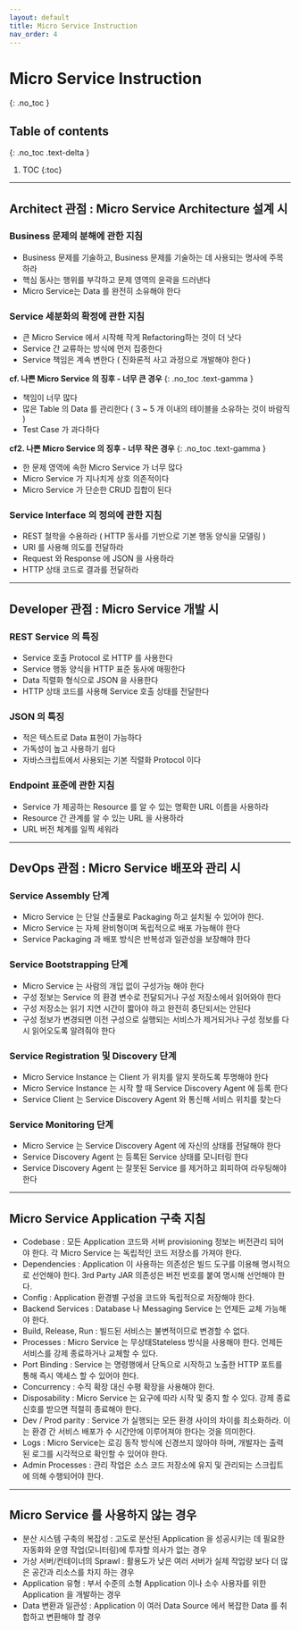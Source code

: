 ```yaml
---
layout: default
title: Micro Service Instruction
nav_order: 4
---
```


# Micro Service Instruction
{: .no_toc }


## Table of contents
{: .no_toc .text-delta }

1. TOC
{:toc}

---


## **Architect 관점 : Micro Service Architecture 설계 시**

### **Business 문제의 분해에 관한 지침**
- Business 문제를 기술하고, Business 문제를 기술하는 데 사용되는 명사에 주목하라
- 핵심 동사는 행위를 부각하고 문제 영역의 윤곽을 드러낸다
- Micro Service는 Data 를 완전히 소유해야 한다

### **Service 세분화의 확정에 관한 지침**
- 큰 Micro Service 에서 시작해 작게 Refactoring하는 것이 더 낫다
- Service 간 교류하는 방식에 먼저 집중한다
- Service 책임은 계속 변한다 ( 진화론적 사고 과정으로 개발해야 한다 )


**cf. 나쁜 Micro Service 의 징후 - 너무 큰 경우**
{: .no_toc .text-gamma }
- 책임이 너무 많다
- 많은 Table 의 Data 를 관리한다 ( 3 ~ 5 개 이내의 테이블을 소유하는 것이 바람직 )
- Test Case 가 과다하다


**cf2. 나쁜 Micro Service 의 징후 - 너무 작은 경우**
{: .no_toc .text-gamma }
- 한 문제 영역에 속한 Micro Service 가 너무 많다
- Micro Service 가 지나치게 상호 의존적이다
- Micro Service 가 단순한 CRUD 집합이 된다


### **Service Interface 의 정의에 관한 지침**
- REST 철학을 수용하라 ( HTTP 동사를 기반으로 기본 행동 양식을 모델링 )
- URI 를 사용해 의도를 전달하라
- Request 와 Response 에 JSON 을 사용하라
- HTTP 상태 코드로 결과를 전달하라


* * *


## **Developer 관점 : Micro Service 개발 시**


### **REST Service 의 특징**
- Service 호출 Protocol 로 HTTP 를 사용한다
- Service 행동 양식을 HTTP 표준 동사에 매핑한다
- Data 직렬화 형식으로 JSON 을 사용한다
- HTTP 상태 코드를 사용해 Service 호출 상태를 전달한다


### **JSON 의 특징**
- 적은 텍스트로 Data 표현이 가능하다
- 가독성이 높고 사용하기 쉽다
- 자바스크립트에서 사용되는 기본 직렬화 Protocol 이다


### **Endpoint 표준에 관한 지침**
- Service 가 제공하는 Resource 를 알 수 있는 명확한 URL 이름을 사용하라
- Resource 간 관계를 알 수 있는 URL 을 사용하라
- URL 버전 체계를 일찍 세워라


* * *


## **DevOps 관점 : Micro Service 배포와 관리 시**


### **Service Assembly 단계**
- Micro Service 는 단일 산출물로 Packaging 하고 설치될 수 있어야 한다. 
- Micro Service 는 자체 완비형이며 독립적으로 배포 가능해야 한다
- Service Packaging 과 배포 방식은 반복성과 일관성을 보장해야 한다


### **Service Bootstrapping 단계**
- Micro Service 는 사람의 개입 없이 구성가능 해야 한다
- 구성 정보는 Service 의 환경 변수로 전달되거나 구성 저장소에서 읽어와야 한다
- 구성 저장소는 읽기 지연 시간이 짧아야 하고 완전히 중단되서는 안된다
- 구성 정보가 변경되면 이전 구성으로 실행되는 서비스가 제거되거나 구성 정보를 다시 읽어오도록 알려줘야 한다


### **Service Registration 및 Discovery 단계**
- Micro Service Instance 는 Client 가 위치를 알지 못하도록 투명해야 한다
- Micro Service Instance 는 시작 할 때 Service Discovery Agent 에 등록 한다
- Service Client 는 Service Discovery Agent 와 통신해 서비스 위치를 찾는다


### **Service Monitoring 단계**
- Micro Service 는 Service Discovery Agent 에 자신의 상태를 전달해야 한다
- Service Discovery Agent 는 등록된 Service 상태를 모니터링 한다
- Service Discovery Agent 는 잘못된 Service 를 제거하고 회피하여 라우팅해야 한다


* * *


## **Micro Service Application 구축 지침**
- Codebase : 모든 Application 코드와 서버 provisioning 정보는 버전관리 되어야 한다. 각 Micro Service 는 독립적인 코드 저장소를 가져야 한다.
- Dependencies : Application 이 사용하는 의존성은 빌드 도구를 이용해 명시적으로 선언해야 한다. 3rd Party JAR 의존성은 버전 번호를 붙여 명시해 선언해야 한다.
- Config : Application 환경별 구성을 코드와 독립적으로 저장해야 한다. 
- Backend Services : Database 나 Messaging Service 는 언제든 교체 가능해야 한다.
- Build, Release, Run : 빌드된 서비스는 불변적이므로 변경할 수 없다.
- Processes : Micro Service 는 무상태Stateless 방식을 사용해야 한다. 언제든 서비스를 강제 종료하거나 교체할 수 있다.
- Port Binding : Service 는 명령행에서 단독으로 시작하고 노출한 HTTP 포트를 통해 즉시 액세스 할 수 있어야 한다.
- Concurrency : 수직 확장 대신 수평 확장을 사용해야 한다.
- Disposability : Micro Service 는 요구에 따라 시작 및 중지 할 수 있다. 강제 종료 신호를 받으면 적절히 종료해야 한다.
- Dev / Prod parity : Service 가 실행되는 모든 환경 사이의 차이를 최소화하라. 이는 환경 간 서비스 배포가 수 시간안에 이루어져야 한다는 것을 의미한다.
- Logs : Micro Service는 로깅 동작 방식에 신경쓰지 않아야 하며, 개발자는 출력된 로그를 시각적으로 확인할 수 있어야 한다.
- Admin Processes : 관리 작업은 소스 코드 저장소에 유지 및 관리되는 스크립트에 의해 수행되어야 한다. 


* * *


## **Micro Service 를 사용하지 않는 경우**
- 분산 시스템 구축의 복잡성 : 고도로 분산된 Application 을 성공시키는 데 필요한 자동화와 운영 작업(모니터링)에 투자할 의사가 없는 경우
- 가상 서버/컨테이너의 Sprawl : 활용도가 낮은 여러 서버가 실제 작업량 보다 더 많은 공간과 리소스를 차지 하는 경우
- Application 유형 : 부서 수준의 소형 Application 이나 소수 사용자를 위한 Application 을 개발하는 경우
- Data 변환과 일관성 : Application 이 여러 Data Source 에서 복잡한 Data 를 취합하고 변환해야 할 경우